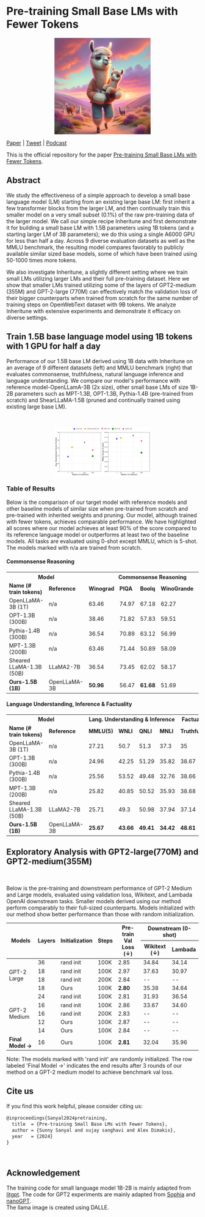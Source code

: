 # Pre-training Small Base LMs with Fewer Tokens

<p align="center" width="50%">
      <img src="images/Inheritune_llama.jpeg" style="width: 50%; min-width: 100px; display: block; margin: auto;">
</p>

[Paper](https://arxiv.org/abs/2404.08634) | [Tweet](https://x.com/SunnySanyal9/status/1779700347335741622) | [Podcast](https://open.spotify.com/episode/4DvCmbTEH35D8UvxrdNPv6)



[//]: # (⚠️ **Warning**)

[//]: # ()
[//]: # (This repository is still under development and may still contain various bugs.)

[//]: # (---)
This is the official repository for the paper [Pre-training Small Base LMs with Fewer Tokens](https://arxiv.org/abs/2404.08634). 

## Abstract
We study the effectiveness of a simple approach to develop a small base language model (LM) starting from an existing large base LM: first inherit a few transformer blocks from the larger LM, and then continually train this smaller model on a very small subset (0.1%) of the raw pre-training data of the larger model. We call our simple recipe Inheritune and first demonstrate it for building a small base LM with 1.5B parameters using 1B tokens (and a starting larger LM of 3B parameters); we do this using a single A6000 GPU for less than half a day. Across 9 diverse evaluation datasets as well as the MMLU benchmark, the resulting model compares favorably to publicly available similar sized base models, some of which have been trained using 50-1000 times more tokens. 

We also investigate Inheritune, a slightly different setting where we train small LMs utilizing larger LMs and their full pre-training dataset. Here we show that smaller LMs trained utilizing some of the layers of GPT2-medium (355M) and GPT-2-large (770M) can effectively match the validation loss of their bigger counterparts when trained from scratch for the same number of training steps on OpenWebText dataset with 9B tokens. We analyze Inheritune with extensive experiments and demonstrate it efficacy on diverse settings.

## Train 1.5B base language model using 1B tokens with 1 GPU for half a day

Performance of our 1.5B base LM derived using 1B data with Inheritune on an average of 9 different datasets (left) and MMLU benchmark (right) that evaluates commonsense, truthfulness, natural language inference and language understanding. We compare our model's performance with reference model-OpenLLamA-3B (2x size), other small base LMs of size 1B-2B parameters such as MPT-1.3B, OPT-1.3B, Pythia-1.4B (pre-trained from scratch) and  ShearLLaMA-1.5B (pruned and continually trained using existing large base LM).


&nbsp;

<p align="center" width="50%">
      <img src="images/main_fig2-1.png" style="width: 50%; min-width: 100px; display: block; margin: auto;">
</p>


### Table of Results

Below is the comparison of our target model with reference models and other baseline models of similar size when pre-trained from scratch and pre-trained with inherited weights and pruning. Our model, although trained with fewer tokens, achieves comparable performance. We have highlighted all scores where our model achieves at least 90% of the score compared to its reference language model or outperforms at least two of the baseline models. All tasks are evaluated using 0-shot except MMLU, which is 5-shot. The models marked with n/a are trained from scratch.

#### Commonsense Reasoning
<table>
<tr>
<th colspan="2"><b>Model</b></th>
<th colspan="5"><b>Commonsense Reasoning</b></th>
</tr>
<tr>
<td><b>Name (# train tokens)</b></td>
<td><b>Reference</b></td>
<td><b>Winograd</b></td>
<td><b>PIQA</b></td>
<td><b>Boolq</b></td>
<td><b>WinoGrande</b></td>
<td><b>Logiqa</b></td>
</tr>
<tr>
<td>OpenLLaMA-3B (1T)</td>
<td>n/a</td>
<td>63.46</td>
<td>74.97</td>
<td>67.18</td>
<td>62.27</td>
<td>28.4</td>
</tr>
<tr>
<td>OPT-1.3B (300B)</td>
<td>n/a</td>
<td>38.46</td>
<td>71.82</td>
<td>57.83</td>
<td>59.51</td>
<td>27.04</td>
</tr>
<tr>
<td>Pythia-1.4B (300B)</td>
<td>n/a</td>
<td>36.54</td>
<td>70.89</td>
<td>63.12</td>
<td>56.99</td>
<td>27.65</td>
</tr>
<tr>
<td>MPT-1.3B (200B)</td>
<td>n/a</td>
<td>63.46</td>
<td>71.44</td>
<td>50.89</td>
<td>58.09</td>
<td>28.26</td>
</tr>
<tr>
<td>Sheared LLaMA-1.3B (50B)</td>
<td>LLaMA2-7B</td>
<td>36.54</td>
<td>73.45</td>
<td>62.02</td>
<td>58.17</td>
<td>27.34</td>
</tr>
<tr>
<td><b>Ours-1.5B (1B)</b></td>
<td>OpenLLaMA-3B</td>
<td><b>50.96</b></td>
<td>56.47</td>
<td><b>61.68</b></td>
<td>51.69</td>
<td>25.19</td>
</tr>
</table>

#### Language Understanding, Inference &  Factuality
<table>
<tr>
<th colspan="2"><b>Model</b></th>
<th colspan="4"><b>Lang. Understanding & Inference</b></th>
<th><b>Factuality</b></th>
</tr>
<tr>
<td><b>Name (# train tokens)</b></td>
<td><b>Reference</b></td>
<td><b>MMLU(5)</b></td>
<td><b>WNLI</b></td>
<td><b>QNLI</b></td>
<td><b>MNLI</b></td>
<td><b>TruthfulQA</b></td>
</tr>
<tr>
<td>OpenLLaMA-3B (1T)</td>
<td>n/a</td>
<td>27.21</td>
<td>50.7</td>
<td>51.3</td>
<td>37.3</td>
<td>35</td>
</tr>
<tr>
<td>OPT-1.3B (300B)</td>
<td>n/a</td>
<td>24.96</td>
<td>42.25</td>
<td>51.29</td>
<td>35.82</td>
<td>38.67</td>
</tr>
<tr>
<td>Pythia-1.4B (300B)</td>
<td>n/a</td>
<td>25.56</td>
<td>53.52</td>
<td>49.48</td>
<td>32.76</td>
<td>38.66</td>
</tr>
<tr>
<td>MPT-1.3B (200B)</td>
<td>n/a</td>
<td>25.82</td>
<td>40.85</td>
<td>50.52</td>
<td>35.93</td>
<td>38.68</td>
</tr>
<tr>
<td>Sheared LLaMA-1.3B (50B)</td>
<td>LLaMA2-7B</td>
<td>25.71</td>
<td>49.3</td>
<td>50.98</td>
<td>37.94</td>
<td>37.14</td>
</tr>
<tr>
<td><b>Ours-1.5B (1B)</b></td>
<td>OpenLLaMA-3B</td>
<td><b>25.67</b></td>
<td><b>43.66</b></td>
<td><b>49.41</b></td>
<td><b>34.42</b></td>
<td><b>48.61</b></td>
</tr>
</table>

## Exploratory Analysis with GPT2-large(770M) and GPT2-medium(355M)

&nbsp;

Below is the pre-training and downstream performance of GPT-2 Medium and Large models, evaluated using validation loss, Wikitext, and Lambada OpenAI downstream tasks. Smaller models derived using our method perform comparably to their full-sized counterparts. Models initialized with our method show better performance than those with random initialization.

<table>
<thead>
<tr>
<th rowspan="2">Models</th>
<th rowspan="2">Layers</th>
<th rowspan="2">Initialization</th>
<th rowspan="2">Steps</th>
<th rowspan="2">Pre-train Val Loss (↓)</th>
<th colspan="2">Downstream (0-shot)</th>
</tr>
<tr>
<th>Wikitext (↓)</th>
<th>Lambada</th>
</tr>
</thead>
<tbody>
<tr>
<td rowspan="4">GPT-2 Large</td>
<td>36</td>
<td>rand init</td>
<td>100K</td>
<td>2.85</td>
<td>34.84</td>
<td>34.14</td>
</tr>
<tr>
<td>18</td>
<td>rand init</td>
<td>100K</td>
<td>2.97</td>
<td>37.63</td>
<td>30.97</td>
</tr>
<tr>
<td>18</td>
<td>rand init</td>
<td>200K</td>
<td>2.84</td>
<td>--</td>
<td>--</td>
</tr>
<tr>
<td>18</td>
<td>Ours</td>
<td>100K</td>
<td><strong>2.80</strong></td>
<td>35.38</td>
<td>34.64</td>
</tr>
<tr>
<td rowspan="5">GPT-2 Medium</td>
<td>24</td>
<td>rand init</td>
<td>100K</td>
<td>2.81</td>
<td>31.93</td>
<td>36.54</td>
</tr>
<tr>
<td>16</td>
<td>rand init</td>
<td>100K</td>
<td>2.86</td>
<td>33.67</td>
<td>34.60</td>
</tr>
<tr>
<td>16</td>
<td>rand init</td>
<td>200K</td>
<td>2.83</td>
<td>--</td>
<td>--</td>
</tr>
<tr>
<td>12</td>
<td>Ours</td>
<td>100K</td>
<td>2.87</td>
<td>--</td>
<td>--</td>
</tr>
<tr>
<td>14</td>
<td>Ours</td>
<td>100K</td>
<td>2.84</td>
<td>--</td>
<td>--</td>
</tr>
<tr>
<td><strong>Final Model →</strong></td>
<td>16</td>
<td>Ours</td>
<td>100K</td>
<td><strong>2.81</strong></td>
<td>32.04</td>
<td>35.96</td>
</tr>
</tbody>
</table>

Note: The models marked with 'rand init' are randomly initialized. The row labeled 'Final Model →' indicates the end results after 3 rounds of our method on a GPT-2 medium model to achieve benchmark val loss.


## Cite us 
If you find this work helpful, please consider citing us:

```
@inproceedings{Sanyal2024pretraining,
  title  = {Pre-training Small Base LMs with Fewer Tokens},
  author = {Sunny Sanyal and sujay sanghavi and Alex Dimakis},
  year   = {2024}
}
```
&nbsp;

## Acknowledgement
The training code for small language model 1B-2B is mainly adapted from [litgpt](https://github.com/Lightning-AI/litgpt/blob/main/README.md). The code for GPT2 experiments are mainly adapted from [Sophia](https://github.com/Liuhong99/Sophia/) and [nanoGPT](https://github.com/karpathy/nanoGPT/). \
The llama image is created using DALLE.
